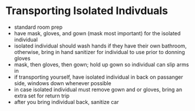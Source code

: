 # Transporting Isolated Indivduals

- standard room prep
- have mask, gloves, and gown (mask most important) for the isolated individual
- isolated individual should wash hands if they have their own bathroom, otherwise, bring in hand sanitizer for individual to use prior to donning gloves
- mask, then gloves, then gown; hold up gown so individual can slip arms in
- if transporting yourself, have isolated individual in back on passanger side, windows down whenever possible
- in case isolated individual must remove gown and or gloves, bring an extra set for return trip
- after you bring individual back, sanitize car














 
